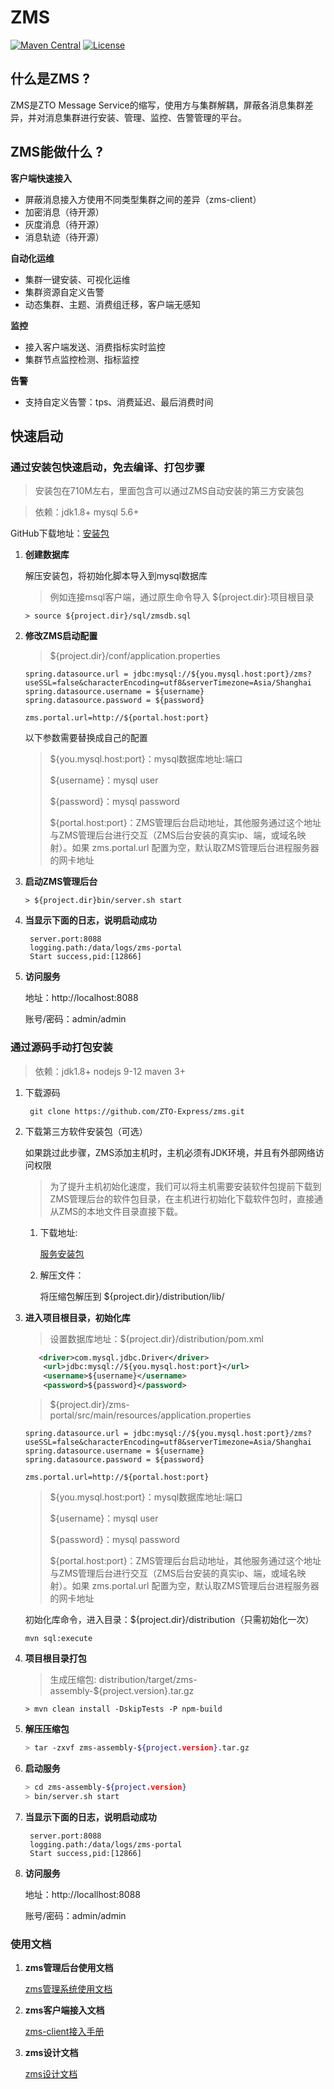 

# ZMS

[![Maven Central](https://maven-badges.herokuapp.com/maven-central/org.apache.rocketmq/rocketmq-all/badge.svg)](http://search.maven.org/#search%7Cga%7C1%7Corg.apache.rocketmq)
[![License](https://img.shields.io/badge/license-Apache%202-4EB1BA.svg)](https://www.apache.org/licenses/LICENSE-2.0.html)

## 什么是ZMS ?

ZMS是ZTO Message Service的缩写，使用方与集群解耦，屏蔽各消息集群差异，并对消息集群进行安装、管理、监控、告警管理的平台。

## ZMS能做什么 ?

**客户端快速接入**

* 屏蔽消息接入方使用不同类型集群之间的差异（zms-client）
* 加密消息（待开源）
* 灰度消息（待开源）
* 消息轨迹（待开源）

**自动化运维**

* 集群一键安装、可视化运维
* 集群资源自定义告警
* 动态集群、主题、消费组迁移，客户端无感知

**监控**

* 接入客户端发送、消费指标实时监控
* 集群节点监控检测、指标监控

**告警**

* 支持自定义告警：tps、消费延迟、最后消费时间

## 快速启动

### 	通过安装包快速启动，免去编译、打包步骤

> 安装包在710M左右，里面包含可以通过ZMS自动安装的第三方安装包

>  依赖：jdk1.8+   	mysql 5.6+

GitHub下载地址：[安装包](https://github.com/ZTO-Express/zms/releases/download/1.0.0/zms-assembly-1.0.0.RELEASE.zip)

1. **创建数据库**

   解压安装包，将初始化脚本导入到mysql数据库

   > 例如连接msql客户端，通过原生命令导入 ${project.dir}:项目根目录

   ```she
   > source ${project.dir}/sql/zmsdb.sql
   ```

2. **修改ZMS启动配置**

   > ${project.dir}/conf/application.properties

   ```properties
   spring.datasource.url = jdbc:mysql://${you.mysql.host:port}/zms?useSSL=false&characterEncoding=utf8&serverTimezone=Asia/Shanghai
   spring.datasource.username = ${username}
   spring.datasource.password = ${password}
   
   zms.portal.url=http://${portal.host:port}
   ```

   以下参数需要替换成自己的配置

   > ${you.mysql.host:port}：mysql数据库地址:端口
   >
   > ${username}：mysql user
   >
   > ${password}：mysql password
   >
   > ${portal.host:port}：ZMS管理后台启动地址，其他服务通过这个地址与ZMS管理后台进行交互（ZMS后台安装的真实ip、端，或域名映射）。如果 zms.portal.url 配置为空，默认取ZMS管理后台进程服务器的网卡地址

3. **启动ZMS管理后台**

   ```she
   > ${project.dir}bin/server.sh start
   ```

4. **当显示下面的日志，说明启动成功**

   ``` she
    server.port:8088 
    logging.path:/data/logs/zms-portal 
    Start success,pid:[12866] 
   ```

5. **访问服务**

   地址：http://localhost:8088

   账号/密码：admin/admin


### 通过源码手动打包安装

> 依赖：jdk1.8+     nodejs 9-12    maven 3+
>

1. 下载源码

   ``` shell
    git clone https://github.com/ZTO-Express/zms.git
   ```

2. 下载第三方软件安装包（可选）

   如果跳过此步骤，ZMS添加主机时，主机必须有JDK环境，并且有外部网络访问权限

   > 为了提升主机初始化速度，我们可以将主机需要安装软件包提前下载到ZMS管理后台的软件包目录，在主机进行初始化下载软件包时，直接通从ZMS的本地文件目录直接下载。

   1. 下载地址:

       [服务安装包](https://github.com/ZTO-Express/zms/releases/download/1.0.0/zms-lib.zip)

   2. 解压文件：

      将压缩包解压到 ${project.dir}/distribution/lib/

3. **进入项目根目录，初始化库**

   > 设置数据库地址：${project.dir}/distribution/pom.xml

   ```xml
      <driver>com.mysql.jdbc.Driver</driver>
       <url>jdbc:mysql://${you.mysql.host:port}</url>
       <username>${username}</username>
       <password>${password}</password>
   ```

   > ${project.dir}/zms-portal/src/main/resources/application.properties

   ```properties
   spring.datasource.url = jdbc:mysql://${you.mysql.host:port}/zms?useSSL=false&characterEncoding=utf8&serverTimezone=Asia/Shanghai
   spring.datasource.username = ${username}
   spring.datasource.password = ${password}
   
   zms.portal.url=http://${portal.host:port}
   ```
   > ${you.mysql.host:port}：mysql数据库地址:端口
   >
   > ${username}：mysql user
   >
   > ${password}：mysql password
   >
   > ${portal.host:port}：ZMS管理后台启动地址，其他服务通过这个地址与ZMS管理后台进行交互（ZMS后台安装的真实ip、端，或域名映射）。如果 zms.portal.url 配置为空，默认取ZMS管理后台进程服务器的网卡地址

   

   初始化库命令，进入目录：${project.dir}/distribution（只需初始化一次）

   ```she
   mvn sql:execute
   ```

4. **项目根目录打包**

   > 生成压缩包: distribution/target/zms-assembly-${project.version}.tar.gz

   ```she
   > mvn clean install -DskipTests -P npm-build
   ```

5. **解压压缩包**

   ```sh
   > tar -zxvf zms-assembly-${project.version}.tar.gz
   ```

6. **启动服务**

   ```sh
   > cd zms-assembly-${project.version}
   > bin/server.sh start
   ```

7. **当显示下面的日志，说明启动成功**

   ``` she
    server.port:8088 
    logging.path:/data/logs/zms-portal 
    Start success,pid:[12866] 
   ```

8. **访问服务**

   地址：http://locallhost:8088

   账号/密码：admin/admin

### 使用文档

1. **zms管理后台使用文档**

   [zms管理系统使用文档](https://github.com/ZTO-Express/zms/wiki/zms%E7%AE%A1%E7%90%86%E7%B3%BB%E7%BB%9F%E4%BD%BF%E7%94%A8%E6%96%87%E6%A1%A3)

2. **zms客户端接入文档**

   [zms-client接入手册](https://github.com/ZTO-Express/zms/wiki/zms-client%E6%8E%A5%E5%85%A5%E6%89%8B%E5%86%8C)
   
3.  **zms设计文档**

    [zms设计文档](https://github.com/ZTO-Express/zms/wiki/zms%E8%AE%BE%E8%AE%A1%E6%96%87%E6%A1%A3)

  
